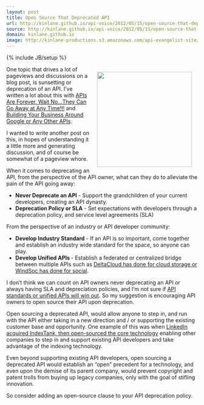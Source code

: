 ```yaml
---
layout: post
title: Open Source That Deprecated API
url: http://kinlane.github.io/api-voice/2012/05/15/open-source-that-deprecated-api/
source: http://kinlane.github.io/api-voice/2012/05/15/open-source-that-deprecated-api/
domain: kinlane.github.io
image: http://kinlane-productions.s3.amazonaws.com/api-evangelist-site/blog/open_source_2.jpg
---
```

{% include JB/setup %}<p><p><img style="padding: 15px;" src="http://kinlane-productions.s3.amazonaws.com/open_source.jpg" alt="" width="250" align="right" /></p>
<p>One topic that drives a lot of pageviews and discussions on a blog post, is sunsetting or deprecation of an API.  I&rsquo;ve written a lot about this with <a title="APIs Are Forever, Wait No...They Can Go Away at Any Time!!!" href="http://apievangelist.com/2012/04/20/apis-are-forever,-wait-no...they-can-go-away-at-any-time/">APIs Are Forever, Wait No...They Can Go Away at Any Time!!!</a> and <a title="Building Your Business Around Google or Any Other APIs" href="http://apievangelist.com/2011/05/28/building-your-business-around-google-or-any-other-apis/">Building Your Business Around Google or Any Other APIs</a>.</p>
<p>I wanted to write another post on this, in hopes of understanding it a little more and generating discussion, and of course be somewhat of a pageview whore.</p>
<p>When it comes to deprecating an API, from the perspective of the API owner, what can they do to alleviate the pain of the API going away:</p>
<ul class="mainlist">
<li><strong>Never Deprecate an API</strong> - Support the grandchildren of your current developers, creating an API dynasty.</li>
<li><strong>Deprecation Policy or SLA</strong> - Set expectations with developers through a deprecation policy, and service level agreements (SLA)</li>
</ul>
<p>From the perspective of an industry or API developer community:</p>
<ul class="mainlist">
<li><strong>Develop Industry Standard</strong> - If an API is so important, come together and establish an industry wide standard for the space, so anyone can play.</li>
<li><strong>Develop Unified APIs </strong>- Establish a federated or centralized bridge between multiple APIs such as <a href="http://www.apievangelist.com/2011/04/28/a-unified-approach-to-delivering-apis/">DeltaCloud has done for cloud storage or WindSoc has done for social</a>.</li>
</ul>
<p>I don&rsquo;t think we can count on API owners never deprecating an API or always having SLA and depreciation policies, and I&rsquo;m not sure if <a href="http://blog.programmableweb.com/2011/05/02/unified-apis-or-api-standards-the-race-is-on/">API standards or unified APIs will win out</a>.  So my suggestion is encouraging API owners to open source their API upon deprecation.</p>
<p>Open sourcing a deprecated API, would allow anyone to step in, and run with the API either taking in a new direction and / or supporting the existing customer base and opportunity. One example of this was when <a href="http://engineering.linkedin.com/open-source/indextank-now-open-source">LinkedIn acquired IndexTank, then open-sourced the core technology</a> enabling other companies to step in and support existing API developers and take advantage of the indexing technology.</p>
<p>Even beyond supporting existing API developers, open sourcing a deprecated API would establish an &ldquo;open&rdquo; precedent for a technology, and even upon the demise of its parent company, would prevent copyright and patent trolls from buying up legacy companies, only with the goal of stifling innovation.</p>
<p>So consider adding an open-source clause to your API deprecation policy.</p></p>
